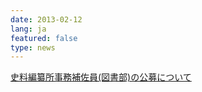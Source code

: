 ```yaml
---
date: 2013-02-12
lang: ja
featured: false
type: news
---
```

<a href="/news/2012/koubo20130301.pdf" target="_BLANK">史料編纂所事務補佐員(図書部)の公募について</a>
